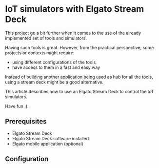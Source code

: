 # IoT simulators with Elgato Stream Deck

This project go a bit further when it comes to the use of the already implemented set of tools and simulators.

Having such tools is great. However, from the practical perspective, some projects or contexts might require:
 - using different configurations of the tools
 - have access to them in a fast and easy way

Instead of building another application being used as hub for all the tools, using a stream deck might be a good alternative.

This article describes how to use an Elgato Stream Deck to control the IoT simulators.

Have fun ;).

## Prerequisites

- Elgato Stream Deck
- Elgato Stream Deck software installed
- Elgato mobile application (optional)


## Configuration



